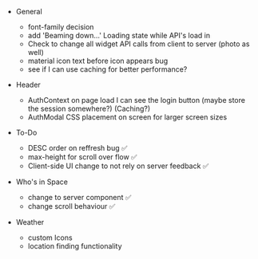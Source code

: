 - General

  - font-family decision
  - add 'Beaming down...' Loading state while API's load in
  - Check to change all widget API calls from client to server (photo as well)
  - material icon text before icon appears bug
  - see if I can use caching for better performance?

- Header

  - AuthContext on page load I can see the login button (maybe store the session somewhere?) (Caching?)
  - AuthModal CSS placement on screen for larger screen sizes

- To-Do

  - DESC order on reffresh bug ✅
  - max-height for scroll over flow ✅
  - Client-side UI change to not rely on server feedback ✅

- Who's in Space

  - change to server component ✅
  - change scroll behaviour ✅

- Weather
  - custom Icons
  - location finding functionality
